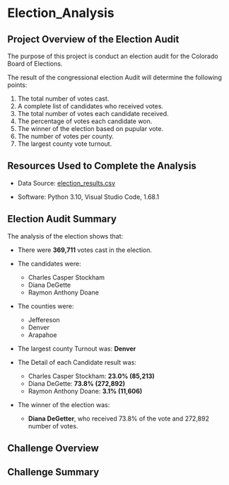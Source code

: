 # Election_Analysis
## Project Overview of the Election Audit
The purpose of this project is conduct an election audit for the Colorado Board of Elections. 

The result of the congressional election Audit will determine the following points: 

  1. The total number of votes cast.
  2. A complete list of candidates who received votes. 
  3. The total number of votes each candidate received.
  4. The percentage of votes each candidate won. 
  5. The winner of the election based on pupular vote. 
  6. The number of votes per county.
  7. The largest county vote turnout.

## Resources Used to Complete the Analysis

  - Data Source: [election_results.csv](https://github.com/lina2285/Election_Analysis/blob/main/Resources/election_results.csv)
  
  - Software: Python 3.10, Visual Studio Code, 1.68.1

## Election Audit Summary
The analysis of the election shows that:

  - There were **369,711** votes cast in the election.
  
  - The candidates were:
  
    - Charles Casper Stockham
    - Diana DeGette
    - Raymon Anthony Doane

  - The counties were:
  
    - Jeffereson
    - Denver
    - Arapahoe
  
  - The largest county Turnout was: **Denver**
  
  - The Detail of each Candidate result was:
  
    - Charles Casper Stockham: **23.0% (85,213)**
    - Diana DeGette: **73.8% (272,892)**
    - Raymon Anthony Doane: **3.1% (11,606)**
   
  - The winner of the election was:
  
    - **Diana DeGetter**, who received 73.8% of the vote and 272,892 number of votes. 

## Challenge Overview

## Challenge Summary
